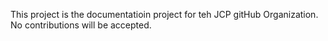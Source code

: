 This project is the documentatioin project for teh JCP gitHub Organization.
No contributions will be accepted.

